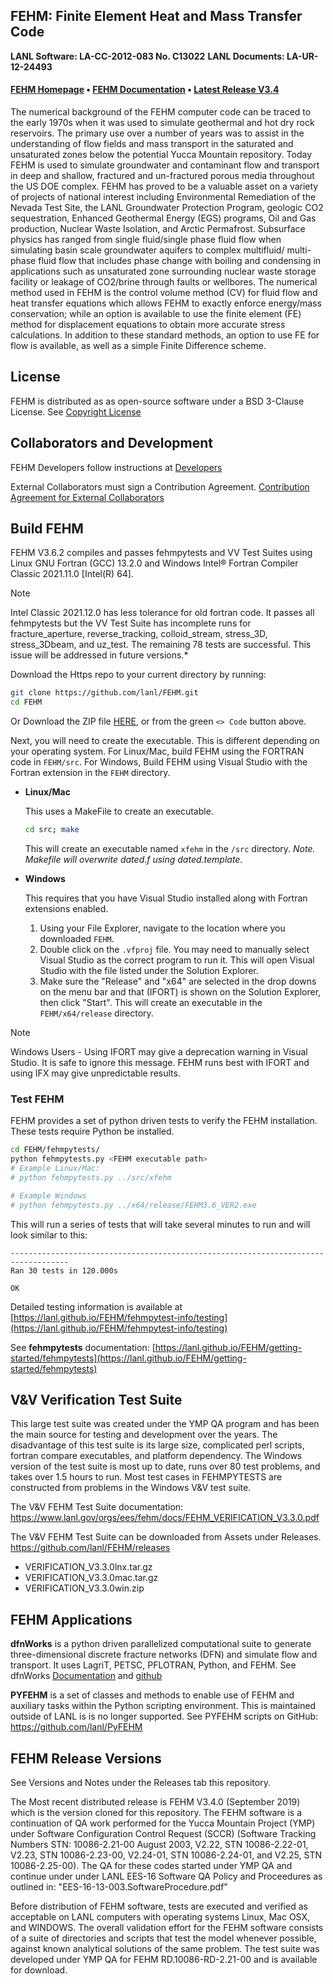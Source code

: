 ## FEHM: Finite Element Heat and Mass Transfer Code ##
**LANL Software: LA-CC-2012-083  No. C13022**
**LANL Documents: LA-UR-12-24493**


#### [FEHM Homepage](https://fehm.lanl.gov) • [FEHM Documentation](http://lanl.github.io/FEHM/) • [Latest Release V3.4](https://github.com/lanl/FEHM/releases/tag/v3.4.0)


The numerical background of the FEHM computer code can be traced to the early 1970s when it was used to simulate geothermal and hot dry rock reservoirs. The primary use over a number of years was to assist in the understanding of flow fields and mass transport in the saturated and unsaturated zones below the potential Yucca Mountain repository. Today FEHM is used to simulate groundwater and contaminant flow and transport in deep and shallow, fractured and un-fractured porous media throughout the US DOE complex. FEHM has proved to be a valuable asset on a variety of projects of national interest including Environmental Remediation of the Nevada Test Site, the LANL Groundwater Protection Program, geologic CO2 sequestration, Enhanced Geothermal Energy (EGS) programs, Oil and Gas production, Nuclear Waste Isolation, and Arctic Permafrost. Subsurface physics has ranged from single fluid/single phase fluid flow when simulating basin scale groundwater aquifers to complex multifluid/ multi-phase fluid flow that includes phase change with boiling and condensing in applications such as unsaturated zone surrounding nuclear waste storage facility or leakage of CO2/brine through faults or wellbores. The numerical method used in FEHM is the control volume method (CV) for fluid flow and heat transfer equations which allows FEHM to exactly enforce energy/mass conservation; while an option is available to use the finite element (FE) method for displacement equations to obtain more accurate stress calculations. In addition to these standard methods, an option to use FE for flow is available, as well as a simple Finite Difference scheme.


## License ##

FEHM is distributed as as open-source software under a BSD 3-Clause License. See [Copyright License](LICENSE.md)

## Collaborators and Development ##

FEHM Developers follow instructions at [Developers](develop.md)

External Collaborators must sign a Contribution Agreement. [Contribution Agreement for External Collaborators](CONTRIBUTING.md)

## Build FEHM ##

FEHM V3.6.2 compiles and passes fehmpytests and VV Test Suites using Linux GNU Fortran (GCC) 13.2.0 and Windows Intel® Fortran Compiler Classic 2021.11.0 [Intel(R) 64]. 

> [!NOTE]
> Intel Classic 2021.12.0 has less tolerance for old fortran code. It passes all fehmpytests but the VV Test Suite has incomplete runs for fracture_aperture, reverse_tracking, colloid_stream, stress_3D, stress_3Dbeam, and uz_test. The remaining 78 tests are successful. This issue will be addressed in future versions.* 

Download the Https repo to your current directory by running:

```bash
git clone https://github.com/lanl/FEHM.git
cd FEHM
```
Or Download the ZIP file [HERE](https://github.com/lanl/FEHM/archive/refs/heads/master.zip), or from the green `<> Code` button above.

Next, you will need to create the executable. This is different depending on your operating system. For Linux/Mac, build FEHM using the FORTRAN code in `FEHM/src`. For Windows, Build FEHM using Visual Studio with the Fortran extension in the `FEHM` directory.

*	**Linux/Mac**

	This uses a MakeFile to create an executable.

	```bash
	cd src; make
	```
	This will create an executable named `xfehm` in the `/src` directory. *Note. Makefile will overwrite dated.f using dated.template.* 


*	**Windows**

	This requires that you have Visual Studio installed along with Fortran extensions enabled.

	1. Using your File Explorer, navigate to the location where you downloaded `FEHM`.
	2. Double click on the `.vfproj` file. You may need to manually select Visual Studio as the correct program to run it. This will open Visual Studio with the file listed under the Solution Explorer.
	3. Make sure the "Release" and "x64" are selected in the drop downs on the menu bar and that (IFORT) is shown on the Solution Explorer, then click "Start". This will create an executable in the `FEHM/x64/release` directory.


> [!NOTE]
> Windows Users - Using IFORT may give a deprecation warning in Visual Studio. It is safe to ignore this message. FEHM runs best with IFORT and using IFX may give unpredictable results.

### Test FEHM ###

FEHM provides a set of python driven tests to verify the FEHM installation. These tests require Python be installed.

```bash
cd FEHM/fehmpytests/
python fehmpytests.py <FEHM executable path>
# Example Linux/Mac:
# python fehmpytests.py ../src/xfehm

# Example Windows
# python fehmpytests.py ../x64/release/FEHM3.6_VER2.exe
```

This will run a series of tests that will take several minutes to run and will look similar to this:

```
-----------------------------------------------------------------------------------
Ran 30 tests in 120.000s

OK

```

Detailed testing information is available at [https://lanl.github.io/FEHM/fehmpytest-info/testing](https://lanl.github.io/FEHM/fehmpytest-info/testing)

See **fehmpytests** documentation:
[https://lanl.github.io/FEHM/getting-started/fehmpytests](https://lanl.github.io/FEHM/getting-started/fehmpytests)



## V&V Verification Test Suite ##

This large test suite was created under the YMP QA program and has been the main source for testing and development over the years. The disadvantage of this test suite is its large size, complicated perl scripts, fortran compare executables, and platform dependency. The Windows version of the test suite is most up to date, runs over 80 test problems, and takes over 1.5 hours to run. Most test cases in FEHMPYTESTS are constructed from problems in the Windows V&V test suite.


The V&V FEHM Test Suite documentation: https://www.lanl.gov/orgs/ees/fehm/docs/FEHM_VERIFICATION_V3.3.0.pdf

The V&V FEHM Test Suite can be downloaded from Assets under Releases.
https://github.com/lanl/FEHM/releases
- VERIFICATION_V3.3.0lnx.tar.gz
- VERIFICATION_V3.3.0mac.tar.gz
- VERIFICATION_V3.3.0win.zip 


## FEHM Applications ##

**dfnWorks** is a python driven parallelized computational suite to generate three-dimensional discrete fracture networks (DFN) and simulate flow and transport. It uses LagriT, PETSC, PFLOTRAN, Python, and FEHM. See dfnWorks [Documentation](https://dfnworks.lanl.gov) and [github](https://github.com/lanl/dfnWorks)

**PYFEHM** is a set of classes and methods to enable use of FEHM and auxiliary tasks within the Python scripting environment. This is maintained outside of LANL is is no longer supported. See PYFEHM scripts on GitHub: https://github.com/lanl/PyFEHM


## FEHM Release Versions ##


See Versions and Notes under the Releases tab this repository.

The Most recent distributed release is FEHM V3.4.0 (September 2019) which is the version cloned for this repository. The FEHM software is a continuation of QA work performed for the Yucca Mountain Project (YMP) under Software Configuration Control Request (SCCR) (Software Tracking Numbers STN: 10086-2.21-00 August 2003, V2.22, STN 10086-2.22-01, V2.23, STN 10086-2.23-00, V2.24-01, STN 10086-2.24-01, and V2.25, STN 10086-2.25-00). 
The QA for these codes started under YMP QA and continue under under LANL EES-16 Software QA Policy and Proceedures as outlined in: "EES-16-13-003.SoftwareProcedure.pdf" 

Before distribution of FEHM software, tests are executed and verified as acceptable on LANL computers with operating systems Linux, Mac OSX, and WINDOWS. The overall validation effort for the FEHM software consists of a suite of directories and scripts that test the model whenever possible, against known analytical solutions of the same problem. The test suite was developed under YMP QA for FEHM RD.10086-RD-2.21-00 and is available for download.

